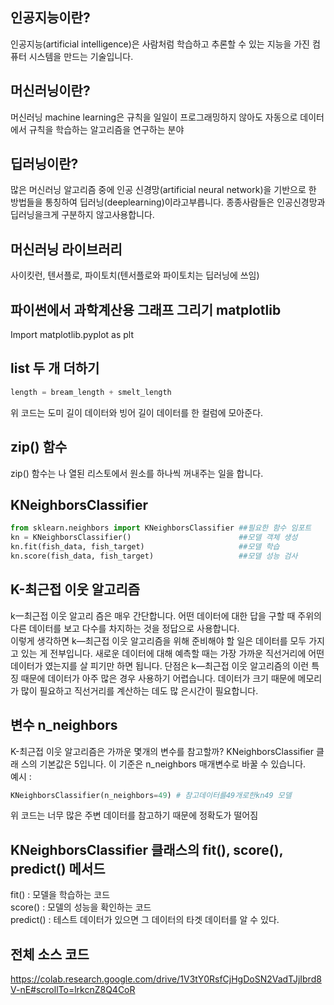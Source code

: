 ## 인공지능이란?
인공지능(artificial intelligence)은 사람처럼 학습하고 추론할 수 있는 지능을 가진 컴퓨터 시스템을 만드는 기술입니다.  

## 머신러닝이란?
머신러닝 machine learning은 규칙을 일일이 프로그래밍하지 않아도 자동으로 데이터에서 규칙을 학습하는 알고리즘을 연구하는 분야  

## 딥러닝이란?
많은 머신러닝 알고리즘 중에 인공 신경망(artificial neural network)을 기반으로 한 방법들을 통칭하여 딥러닝(deeplearning)이라고부릅니다. 종종사람들은 인공신경망과딥러닝을크게 구분하지 않고사용합니다.  

## 머신러닝 라이브러리
사이킷런, 텐서플로, 파이토치(텐서플로와 파이토치는 딥러닝에 쓰임)

## 파이썬에서 과학계산용 그래프 그리기 matplotlib
Import matplotlib.pyplot as plt  

## list 두 개 더하기
```python
length = bream_length + smelt_length
```
위 코드는 도미 길이 데이터와 빙어 길이 데이터를 한 컬럼에 모아준다.  

## zip() 함수
zip() 함수는 나 열된 리스토에서 원소를 하나씩 꺼내주는 일을 합니다.  

## KNeighborsClassifier
```python
from sklearn.neighbors import KNeighborsClassifier ##필요한 함수 임포트
kn = KNeighborsClassifier()                        ##모델 객체 생성
kn.fit(fish_data, fish_target)                     ##모델 학습
kn.score(fish_data, fish_target)                   ##모델 성능 검사
```

## K-최근접 이웃 알고리즘
k一최근접 이웃 알고리 즘은 매우 간단합니다. 어떤 데이터에 대한 답을 구할 때 주위의 다른 데이터를 보고 다수를 차지하는 것을 정답으로 사용합니다.  
이렇게 생각하면 k―최근접 이웃 알고리즘을 위해 준비해야 할 일은 데이터를 모두 가지고 있는 게 전부입니다. 새로운 데이터에 대해 예측할 때는 가장 가까운 직선거리에 어떤 데이터가 였는지를 살 피기만 하면 됩니다. 단점은 k―최근접 이웃 알고리즘의 이런 특징 때문에 데이터가 아주 많은 경우 사용하기 어렵습니다. 데이터가 크기 때문에 메모리가 많이 필요하고 직선거리를 계산하는 데도 많 은시간이 필요합니다.  

## 변수 n_neighbors
K-최근접 이웃 알고리즘은 가까운 몇개의 변수를 참고할까? KNeighborsClassifier 클래 스의 기본값은 5입니다. 이 기준은 n_neighbors 매개변수로 바꿀 수 있습니다.  
예시 :  
```python 
KNeighborsClassifier(n_neighbors=49) # 참고데이터를49개로한kn49 모델
```
위 코드는 너무 많은 주변 데이터를 참고하기 때문에 정확도가 떨어짐  

## KNeighborsClassifier 클래스의 fit(), score(), predict() 메서드
fit() : 모델을 학습하는 코드  
score() : 모델의 성능을 확인하는 코드  
predict() : 테스트 데이터가 있으면 그 데이터의 타겟 데이터를 알 수 있다.  

## 전체 소스 코드
https://colab.research.google.com/drive/1V3tY0RsfCjHgDoSN2VadTJjIbrd8V-nE#scrollTo=lrkcnZ8Q4CoR
